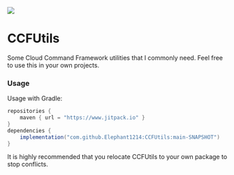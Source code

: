 [![](https://www.jitpack.io/v/Elephant1214/CCFUtils.svg)](https://www.jitpack.io/#Elephant1214/CCFUtils)
# CCFUtils
Some Cloud Command Framework utilities that I commonly need. Feel free to use this in your own projects.
### Usage
Usage with Gradle:
```groovy
repositories {
    maven { url = "https://www.jitpack.io" }
}
dependencies {
    implementation("com.github.Elephant1214:CCFUtils:main-SNAPSHOT")
}
```
It is highly recommended that you relocate CCFUtils to your own package to stop conflicts.

